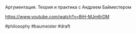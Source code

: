Аргументация. Теория и практика c Андреем Байместером

https://www.youtube.com/watch?v=BjH-MJm6rDM

#philosophy #baumeister 
#draft